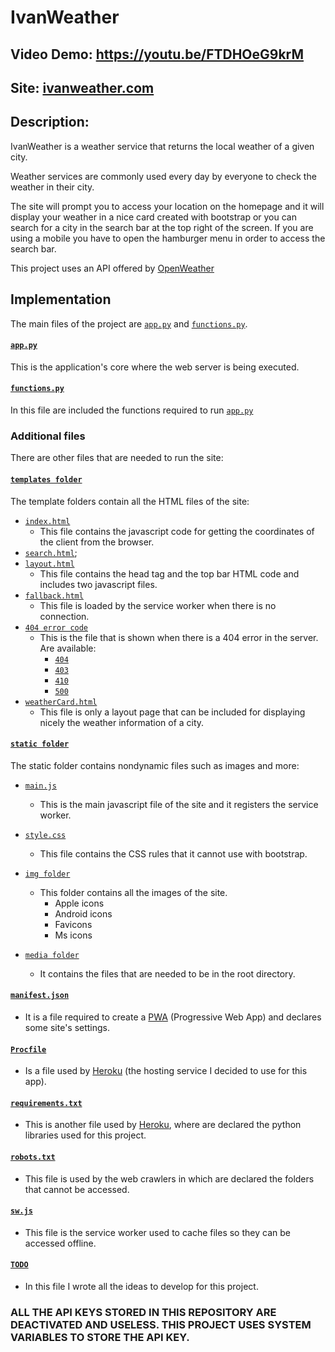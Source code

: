 # IvanWeather
## Video Demo: https://youtu.be/FTDHOeG9krM
## Site: [ivanweather.com](https://ivanweather.com)
## Description:
IvanWeather is a weather service that returns the local weather of a given city.

Weather services are commonly used every day by everyone to check the weather in their city.

The site will prompt you to access your location on the homepage and it will display your weather in a nice card created with bootstrap or you can search for a city in the search bar at the top right of the screen. If you are using a mobile you have to open the hamburger menu in order to access the search bar.

This project uses an API offered by [OpenWeather](https://openweathermap.org/)

## Implementation
The main files of the project are [`app.py`](/app.py) and [`functions.py`](/functions.py).

#### [`app.py`](/app.py)
This is the application's core where the web server is being executed.

#### [`functions.py`](/functions.py)
In this file are included the functions required to run [`app.py`](/app.py)

### Additional files
There are other files that are needed to run the site:

#### [`templates folder`](/templates/)
The template folders contain all the HTML files of the site:
- [`index.html`](/templates/index.html)
    - This file contains the javascript code for getting the coordinates of the client from the browser.
- [`search.html`](/templates/search.html);
- [`layout.html`](/templates/layout.html)
    - This file contains the head tag and the top bar HTML code and includes two javascript files.
- [`fallback.html`](/templates/fallback.html)
    - This file is loaded by the service worker when there is no connection.
- [`404 error code`](/templates/404.html)
    - This is the file that is shown when there is a 404 error in the server. Are available:
        - [`404`](/templates/404.html)
        - [`403`](/templates/403.html)
        - [`410`](/templates/410.html)
        - [`500`](/templates/500.html)
- [`weatherCard.html`](/templates/weatherCard.html)
    - This file is only a layout page that can be included for displaying nicely the weather information of a city.

#### [`static folder`](/static/)
The static folder contains nondynamic files such as images and more:
- [`main.js`](/static/main.js)
    - This is the main javascript file of the site and it registers the service worker.
- [`style.css`](/static/style.css)
    - This file contains the CSS rules that it cannot use with bootstrap.
- [`img folder`](/static/img/)
    - This folder contains all the images of the site.
        - Apple icons
        - Android icons
        - Favicons
        - Ms icons

- [`media folder`](/media/)
    - It contains the files that are needed to be in the root directory.

#### [`manifest.json`](/manifest.json)
- It is a file required to create a [PWA](https://it.wikipedia.org/wiki/Progressive_Web_App) (Progressive Web App) and declares some site's settings.

#### [`Procfile`](/Procfile)
- Is a file used by [Heroku](https://heroku.com) (the hosting service I decided to use for this app).

#### [`requirements.txt`](/requirements.txt)
- This is another file used by [Heroku](https://heroku.com), where are declared the python libraries used for this project.

#### [`robots.txt`](/robots.txt)
- This file is used by the web crawlers in which are declared the folders that cannot be accessed.

#### [`sw.js`](/sw.js)
- This file is the service worker used to cache files so they can be accessed offline.

#### [`TODO`](/TODO)
- In this file I wrote all the ideas to develop for this project.

### ALL THE API KEYS STORED IN THIS REPOSITORY ARE DEACTIVATED AND USELESS. THIS PROJECT USES SYSTEM VARIABLES TO STORE THE API KEY.
